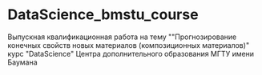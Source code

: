 # DataScience_bmstu_course
Выпускная квалификационная работа на тему ""Прогнозирование конечных свойств новых материалов (композиционных материалов)" курс "DataScience" Центра дополнительного образования МГТУ имени Баумана
